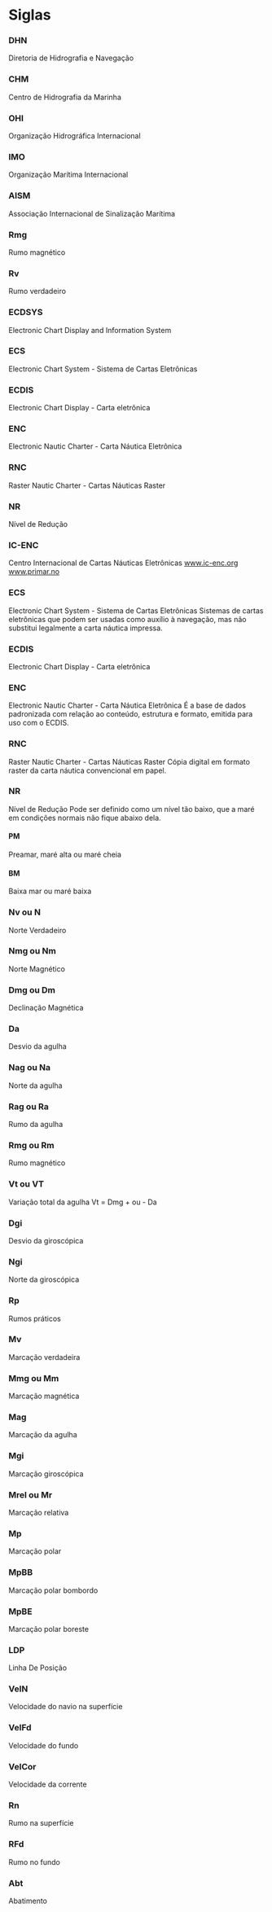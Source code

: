 # Siglas

### DHN
Diretoria de Hidrografia e Navegação

### CHM
Centro de Hidrografia da Marinha

### OHI
Organização Hidrográfica Internacional

### IMO
Organização Marítima Internacional

### AISM
Associação Internacional de Sinalização Marítima

### Rmg
Rumo magnético

### Rv
Rumo verdadeiro

### ECDSYS
Electronic Chart Display and Information System

### ECS
Electronic Chart System - Sistema de Cartas Eletrônicas

### ECDIS
Electronic Chart Display - Carta eletrônica

### ENC
Electronic Nautic Charter - Carta Náutica Eletrônica

### RNC
Raster Nautic Charter - Cartas Náuticas Raster

### NR
Nível de Redução

### IC-ENC
Centro Internacional de Cartas Náuticas Eletrônicas
www.ic-enc.org
www.primar.no

### ECS
Electronic Chart System - Sistema de Cartas Eletrônicas
Sistemas de cartas eletrônicas que podem ser usadas como auxílio à navegação, mas não substitui legalmente a carta náutica impressa.

### ECDIS
Electronic Chart Display - Carta eletrônica

### ENC
Electronic Nautic Charter - Carta Náutica Eletrônica
É a base de dados padronizada com relação ao conteúdo, estrutura e formato, emitida para uso com o ECDIS.

### RNC
Raster Nautic Charter - Cartas Náuticas Raster
Cópia digital em formato raster da carta náutica convencional em papel.

### NR
Nível de Redução
Pode ser definido como um nível tão baixo, que a maré em condições normais não fique abaixo dela.

#### PM
Preamar, maré alta ou maré cheia

#### BM
Baixa mar ou maré baixa

### Nv ou N
Norte Verdadeiro

### Nmg ou Nm
Norte Magnético

### Dmg ou Dm
Declinação Magnética

### Da
Desvio da agulha

### Nag ou Na
Norte da agulha

### Rag ou Ra
Rumo da agulha

### Rmg ou Rm
Rumo magnético

### Vt ou VT
Variação total da agulha
Vt = Dmg + ou - Da

### Dgi
Desvio da giroscópica

### Ngi
Norte da giroscópica


### Rp
Rumos práticos

### Mv
Marcação verdadeira

### Mmg ou Mm
Marcação magnética

### Mag
Marcação da agulha

### Mgi
Marcação giroscópica

### Mrel ou Mr 
Marcação relativa

### Mp
Marcação polar

### MpBB
Marcação polar bombordo 

### MpBE
Marcação polar boreste

### LDP
Linha De Posição

### VelN
Velocidade do navio na superfície

### VelFd
Velocidade do fundo

### VelCor
Velocidade da corrente

### Rn
Rumo na superfície

### RFd
Rumo no fundo

### Abt
Abatimento

